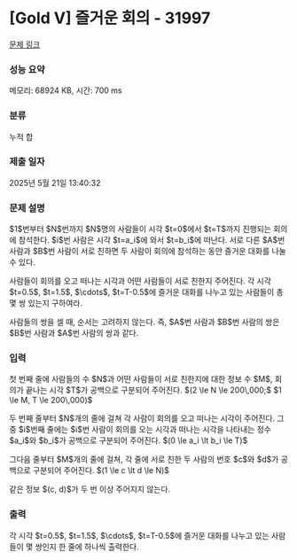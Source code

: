 # [Gold V] 즐거운 회의 - 31997 

[문제 링크](https://www.acmicpc.net/problem/31997) 

### 성능 요약

메모리: 68924 KB, 시간: 700 ms

### 분류

누적 합

### 제출 일자

2025년 5월 21일 13:40:32

### 문제 설명

<p>$1$번부터 $N$번까지 $N$명의 사람들이 시각 $t=0$에서 $t=T$까지 진행되는 회의에 참석한다. $i$번 사람은 시각 $t=a_i$에 와서 $t=b_i$에 떠난다. 서로 다른 $A$번 사람과 $B$번 사람이 서로 친하면 두 사람이 회의에 참석하는 동안 즐거운 대화를 나눌 수 있다.</p>

<p>사람들이 회의를 오고 떠나는 시각과 어떤 사람들이 서로 친한지 주어진다. 각 시각 $t=0.5$, $t=1.5$, $\cdots$, $t=T-0.5$에 즐거운 대화를 나누고 있는 사람들이 총 몇 쌍 있는지 구하여라.</p>

<p>사람들의 쌍을 셀 때, 순서는 고려하지 않는다. 즉, $A$번 사람과 $B$번 사람의 쌍은 $B$번 사람과 $A$번 사람의 쌍과 같다.</p>

### 입력 

 <p>첫 번째 줄에 사람들의 수 $N$과 어떤 사람들이 서로 친한지에 대한 정보 수 $M$, 회의가 끝나는 시각 $T$가 공백으로 구분되어 주어진다. $(2 \le N \le 200\,000;$ $1 \le M, T \le 200\,000)$</p>

<p>두 번째 줄부터 $N$개의 줄에 걸쳐 각 사람이 회의를 오고 떠나는 시각이 주어진다. 그중 $i$번째 줄에는 $i$번 사람이 회의를 오는 시각과 떠나는 시각을 나타내는 정수 $a_i$와 $b_i$가 공백으로 구분되어 주어진다. $(0 \le a_i \lt b_i \le T)$</p>

<p>그다음 줄부터 $M$개의 줄에 걸쳐, 각 줄에 서로 친한 두 사람의 번호 $c$와 $d$가 공백으로 구분되어 주어진다. $(1 \le c \lt d \le N)$</p>

<p>같은 정보 $(c, d)$가 두 번 이상 주어지지 않는다.</p>

### 출력 

 <p>각 시각 $t=0.5$, $t=1.5$, $\cdots$, $t=T-0.5$에 즐거운 대화를 나누고 있는 사람들이 몇 쌍인지 한 줄에 하나씩 출력한다.</p>

